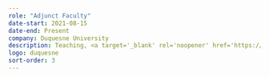 ```yaml
---
role: "Adjunct Faculty"
date-start: 2021-08-15
date-end: Present
company: Duquesne University
description: Teaching, <a target='_blank' rel='noopener' href='https://dma331.rehanbutt.com'>Web & Mobile Design <span class="visually-hidden">Opens a new window</span></a>, a course where students use principles of visual and interaction design to create high-fidelity web and mobile application prototypes. Covering topics such as responsive design, design systems and working with engineering partners.
logo: duquesne
sort-order: 3
---
```

